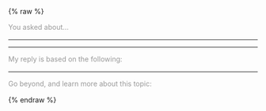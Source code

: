---
---

{% raw %}
<style>
  .btn-group * {
    box-shadow: none !important;
  }
  #reload-btn {
    margin-left: 0.5em;
  }
  .phrase {
    font-size: .875rem;
    line-height: 1.2;
    margin: 1rem auto;
    color: #999;
  }
  .miso-list {
    --miso-list-item-height: 7rem;
    --miso-list-item-gap: 0.65rem;
    --miso-list-description-lines: 3;
  }
</style>
<section>
  <miso-ask>
    <miso-query></miso-query>
  </miso-ask>
</section>
<section>
  <miso-ask visible-when="ready" logo="false">
    <div class="phrase">You asked about...</div>
    <miso-question></miso-question>
    <hr>
    <miso-answer></miso-answer>
    <miso-feedback></miso-feedback>
    <hr>
    <div class="phrase">My reply is based on the following:</div>
    <miso-sources></miso-sources>
</section>
<section id="follow-ups">
</section>
<section>
  <miso-ask id="related-resources" visible-when="ready" logo="true">
    <hr>
    <div class="phrase">Go beyond, and learn more about this topic:</div>
    <miso-related-resources></miso-related-resources>
  </miso-ask>
</section>
<script id="follow-up-template" type="text/plain">
<div class="follow-up">
  <hr>
  <miso-ask visible-when="initial" parent-question-id="{{parentQuestionId}}">
    <div class="phrase">Related questions you can explore</div>
    <miso-query-suggestions></miso-query-suggestions>
    <div class="phrase">... or enter by yourself</div>
    <miso-query></miso-query>
  </miso-ask>
  <miso-ask visible-when="ready" parent-question-id="{{parentQuestionId}}" logo="false">
    <div class="phrase">You asked about...</div>
    <miso-question></miso-question>
    <hr>
    <miso-answer></miso-answer>
    <miso-feedback></miso-feedback>
    <hr>
    <div class="phrase">My reply is based on the following:</div>
    <miso-sources></miso-sources>
  </miso-ask>
</div>
</script>
<script>
const followUpsSection = document.getElementById('follow-ups');
const relatedResourcesContainer = document.getElementById('related-resources');
const TEMPLATE_STRING = document.getElementById('follow-up-template').innerHTML;
const template = (data) => {
  let html = TEMPLATE_STRING;
  for (const key of Object.keys(data)) {
    const value = data[key];
    html = html.replaceAll(`{{${key}}}`, value);
  }
  return html;
};
function setup(workflow) {
  //workflow.useTrackers(false);
  workflow.useInteractions({
    handle: () => {},
  });
  // when a new query starts, associate the last section container to that workflow
  workflow.on('loading', () => {
    relatedResourcesContainer.workflow = workflow;
  });
  // when a answer is fully populated, insert a new section for the follow-up question
  workflow.on('done', () => {
    followUpsSection.insertAdjacentHTML('beforeend', template({ parentQuestionId: workflow.questionId }));
  });
}
const misocmd = window.misocmd || (window.misocmd = []);
misocmd.push(async () => {
  // TODO: better timing management
  window.helpers.doggo.config({
    answer: { sampling: 0.5 }, speedRate: 2
  });
  MisoClient.plugins.use('std:ui');
  const client = new MisoClient({
    apiKey: '...',
    apiHost: 'http://localhost:9901/api',
  });
  const rootWorkflow = client.ui.ask;
  client.ui.asks.on('create', setup);
  setup(rootWorkflow);
  rootWorkflow.on('loading', () => {
    // clean up the entire follow-ups section
    followUpsSection.innerHTML = '';
    // destroy all follow-up workflows
    for (const workflow of client.ui.asks.workflows) {
      if (workflow !== rootWorkflow) {
        workflow.destroy();
      }
    }
  });
});
</script>
{% endraw %}
